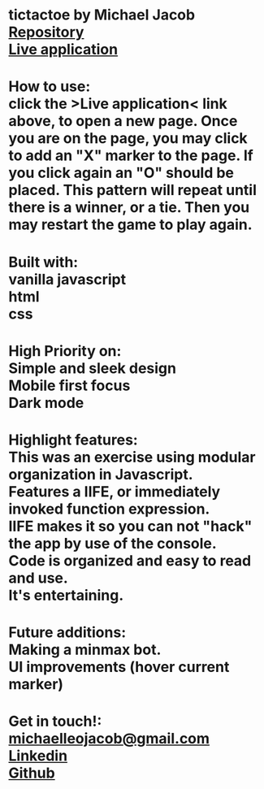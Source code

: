 # tictactoe by Michael Jacob<br><a href="https://github.com/Michaelleojacob/tictactoey" target="_blank">Repository</a> <br><a href="https://michaelleojacob.github.io/tictactoe/" target="_blank">Live application</a>

# How to use:<br>click the >Live application< link above, to open a new page. Once you are on the page, you may click to add an "X" marker to the page. If you click again an "O" should be placed. This pattern will repeat until there is a winner, or a tie. Then you may restart the game to play again.

# Built with:<br> vanilla javascript<br>html<br>css

# High Priority on:<br>Simple and sleek design<br>Mobile first focus<br>Dark mode

# Highlight features:<br>This was an exercise using modular organization in Javascript.<br>Features a IIFE, or immediately invoked function expression.<br>IIFE makes it so you can not "hack" the app by use of the console.<br>Code is organized and easy to read and use.<br>It's entertaining.

# Future additions:<br>Making a minmax bot.<br>UI improvements (hover current marker)

# Get in touch!:<br> michaelleojacob@gmail.com<br><a href="https://www.linkedin.com/public-profile/in/michael-leo-jacob" target="_blank">Linkedin</a><br><a href="https://https://github.com/Michaelleojacob" target="_blank">Github</a>
